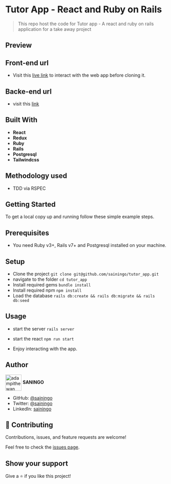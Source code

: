 # Tutor App - React and Ruby on Rails

> This repo host the code for Tutor app - A react and ruby on rails application for a take away project

## Preview


## Front-end url

- Visit this [live link](https://tutor-app-mu.vercel.app/) to interact with the web app before cloning it.

## Backe-end url
- visit this [link](https://tutor-backend-api.herokuapp.com/api/v1/tutors)


## Built With

- **React**
- **Redux**
- **Ruby**
- **Rails**
- **Postgresql**
- **Tailwindcss**

## Methodology used 
- TDD via RSPEC
  
## Getting Started
To get a local copy up and running follow these simple example steps.


## Prerequisites

- You need Ruby v3+, Rails v7+ and Postgresql installed on your machine.

## Setup
- Clone the project `git clone git@github.com/sainingo/tutor_app.git`
- navigate to the folder `cd tutor_app`
- Install required gems `bundle install`
- Install required npm `npm install`
- Load the database `rails db:create && rails db:migrate && rails db:seed`

## Usage
- start the server `rails server`
- start the react `npm run start`

- Enjoy interacting with the app.

## Author

<a href="https://github.com/sainingo" target="blank"><img align="center"
      src="https://avatars.githubusercontent.com/u/32932447?s=40&v=4"
      alt="adampithewan" height="50" width="50"/></a> **SANINGO**
      
- GitHub: [@sainingo](https://github.com/sainingo)
- Twitter: [@sainingo](https://www.linkedin.com/in/sainingo/)
- LinkedIn: [sainingo](https://twitter.com/saningoInn)

## 🤝 Contributing

Contributions, issues, and feature requests are welcome!

Feel free to check the [issues page](https://github.com/Benmuiruri/budget_tracker/issues).

## Show your support

Give a ⭐️ if you like this project!

  
